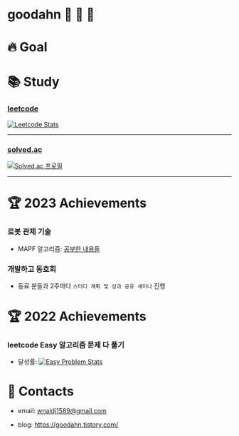 # goodahn 🐢 🦁 🦄

# 🔥 Goal

# 📚 Study

### [leetcode](https://leetcode.com/)

[![Leetcode Stats](https://leetcard.jacoblin.cool/goodahn)](https://leetcode.com/goodahn)

---

### [solved.ac](https://solved.ac/)

[![Solved.ac 프로필](http://mazassumnida.wtf/api/generate_badge?boj=wnaldj1589)](https://solved.ac/wnaldj1589)

---
# 🏆 2023 Achievements

### 로봇 관제 기술
- MAPF 알고리즘: [공부한 내용들](https://goodahn.tistory.com/category/%EC%95%8C%EA%B3%A0%EB%A6%AC%EC%A6%98/Path%20Finding)


### 개발하고 동호회
- 동료 분들과 2주마다 `스터디 계획 및 성과 공유 세미나` 진행

# 🏆 2022 Achievements

### leetcode Easy 알고리즘 문제 다 풀기

- 달성률: [![Easy Problem Stats](http://fchw4hjrw1.execute-api.ap-northeast-2.amazonaws.com/Prod/leetcode/simple-counting?difficulty=Easy&target-count=all&username=goodahn)](https://leetcode.com/goodahn)

# 📧 Contacts

- email: wnaldj1589@gmail.com

- blog: https://goodahn.tistory.com/
